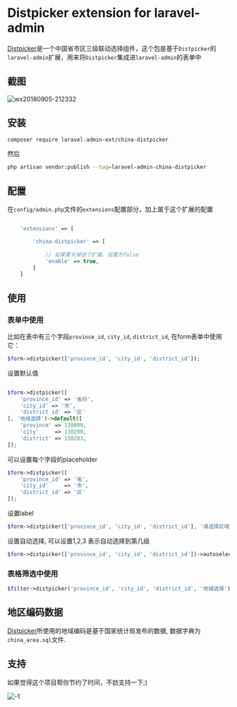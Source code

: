 Distpicker extension for laravel-admin
======

[Distpicker](https://github.com/fengyuanchen/distpicker)是一个中国省市区三级联动选择组件，这个包是基于`Distpicker`的`laravel-admin`扩展，用来将`Distpicker`集成进`laravel-admin`的表单中

## 截图

![wx20180905-212332](https://user-images.githubusercontent.com/1479100/45096011-186c8580-b152-11e8-8a38-dcd94cd46d4b.png)

## 安装

```bash
composer require laravel-admin-ext/china-distpicker
```

然后
```bash
php artisan vendor:publish --tag=laravel-admin-china-distpicker
```

## 配置

在`config/admin.php`文件的`extensions`配置部分，加上属于这个扩展的配置
```php

    'extensions' => [

        'china-distpicker' => [
        
            // 如果要关掉这个扩展，设置为false
            'enable' => true,
        ]
    ]

```

## 使用

### 表单中使用

比如在表中有三个字段`province_id`, `city_id`, `district_id`, 在form表单中使用它：

```php
$form->distpicker(['province_id', 'city_id', 'district_id']);
```

设置默认值
```php

$form->distpicker([
    'province_id' => '省份',
    'city_id' => '市',
    'district_id' => '区'
], '地域选择')->default([
    'province' => 130000,
    'city'     => 130200,
    'district' => 130203,
]);
```

可以设置每个字段的placeholder

```php
$form->distpicker([
    'province_id' => '省',
    'city_id'     => '市',
    'district_id' => '区'
]);
```

设置label

```php
$form->distpicker(['province_id', 'city_id', 'district_id'], '请选择区域');
```

设置自动选择, 可以设置1,2,3 表示自动选择到第几级

```php
$form->distpicker(['province_id', 'city_id', 'district_id'])->autoselect(1);

```

### 表格筛选中使用

```php
$filter->distpicker('province_id', 'city_id', 'district_id', '地域选择');
```

## 地区编码数据

[Distpicker](https://github.com/fengyuanchen/distpicker)所使用的地域编码是基于国家统计局发布的数据, 数据字典为`china_area.sql`文件.

## 支持

如果觉得这个项目帮你节约了时间，不妨支持一下;)

![-1](https://img-blog.csdnimg.cn/2020072411290773.png)

